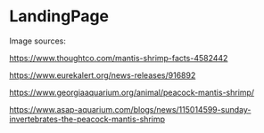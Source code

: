 # LandingPage

Image sources:

https://www.thoughtco.com/mantis-shrimp-facts-4582442

https://www.eurekalert.org/news-releases/916892

https://www.georgiaaquarium.org/animal/peacock-mantis-shrimp/

https://www.asap-aquarium.com/blogs/news/115014599-sunday-invertebrates-the-peacock-mantis-shrimp